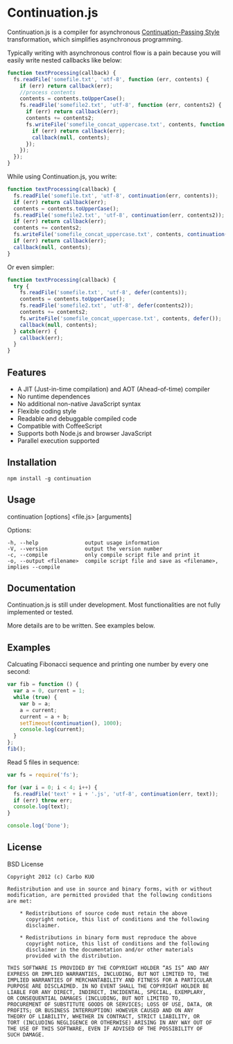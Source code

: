 # Continuation.js

Continuation.js is a compiler for asynchronous [Continuation-Passing Style](http://en.wikipedia.org/wiki/Continuation-passing_style) transformation, which simplifies asynchronous programming.

Typically writing with asynchronous control flow is a pain because you will easily write nested callbacks like below:

```javascript
function textProcessing(callback) {
  fs.readFile('somefile.txt', 'utf-8', function (err, contents) {
    if (err) return callback(err);
    //process contents
    contents = contents.toUpperCase();
    fs.readFile('somefile2.txt', 'utf-8', function (err, contents2) {
      if (err) return callback(err);
      contents += contents2;
      fs.writeFile('somefile_concat_uppercase.txt', contents, function (err) {
        if (err) return callback(err);
        callback(null, contents);
      });
    });
  });
}
```

While using Continuation.js, you write:

```javascript
function textProcessing(callback) {
  fs.readFile('somefile.txt', 'utf-8', continuation(err, contents));
  if (err) return callback(err);
  contents = contents.toUpperCase();
  fs.readFile('somefile2.txt', 'utf-8', continuation(err, contents2));
  if (err) return callback(err);
  contents += contents2;
  fs.writeFile('somefile_concat_uppercase.txt', contents, continuation(err));
  if (err) return callback(err);
  callback(null, contents);
}
```

Or even simpler:

```javascript
function textProcessing(callback) {
  try {
    fs.readFile('somefile.txt', 'utf-8', defer(contents));
    contents = contents.toUpperCase();
    fs.readFile('somefile2.txt', 'utf-8', defer(contents2));
    contents += contents2;
    fs.writeFile('somefile_concat_uppercase.txt', contents, defer());
    callback(null, contents);
  } catch(err) {
    callback(err);
  }
}
```

## Features

* A JIT (Just-in-time compilation) and AOT (Ahead-of-time) compiler
* No runtime dependences
* No additional non-native JavaScript syntax
* Flexible coding style
* Readable and debuggable compiled code
* Compatible with CoffeeScript
* Supports both Node.js and browser JavaScript
* Parallel execution supported

## Installation

    npm install -g continuation

## Usage

  continuation [options] <file.js> [arguments]

  Options:

    -h, --help               output usage information
    -V, --version            output the version number
    -c, --compile            only compile script file and print it
    -o, --output <filename>  compile script file and save as <filename>, implies --compile

## Documentation

Continuation.js is still under development. Most functionalities are not fully implemented or tested.

More details are to be written. See examples below.

## Examples

Calcuating Fibonacci sequence and printing one number by every one second:

```javascript
var fib = function () {
  var a = 0, current = 1;
  while (true) {
    var b = a;
    a = current;
    current = a + b;
    setTimeout(continuation(), 1000);
    console.log(current);
  }
};
fib();
```

Read 5 files in sequence:

```javascript
var fs = require('fs');

for (var i = 0; i < 4; i++) {
  fs.readFile('text' + i + '.js', 'utf-8', continuation(err, text));
  if (err) throw err;
  console.log(text);
}

console.log('Done');
```

## License

BSD License

    Copyright 2012 (c) Carbo KUO

    Redistribution and use in source and binary forms, with or without
    modification, are permitted provided that the following conditions
    are met:

        * Redistributions of source code must retain the above
          copyright notice, this list of conditions and the following
          disclaimer.

        * Redistributions in binary form must reproduce the above
          copyright notice, this list of conditions and the following
          disclaimer in the documentation and/or other materials
          provided with the distribution.

    THIS SOFTWARE IS PROVIDED BY THE COPYRIGHT HOLDER “AS IS” AND ANY
    EXPRESS OR IMPLIED WARRANTIES, INCLUDING, BUT NOT LIMITED TO, THE
    IMPLIED WARRANTIES OF MERCHANTABILITY AND FITNESS FOR A PARTICULAR
    PURPOSE ARE DISCLAIMED. IN NO EVENT SHALL THE COPYRIGHT HOLDER BE
    LIABLE FOR ANY DIRECT, INDIRECT, INCIDENTAL, SPECIAL, EXEMPLARY,
    OR CONSEQUENTIAL DAMAGES (INCLUDING, BUT NOT LIMITED TO,
    PROCUREMENT OF SUBSTITUTE GOODS OR SERVICES; LOSS OF USE, DATA, OR
    PROFITS; OR BUSINESS INTERRUPTION) HOWEVER CAUSED AND ON ANY
    THEORY OF LIABILITY, WHETHER IN CONTRACT, STRICT LIABILITY, OR
    TORT (INCLUDING NEGLIGENCE OR OTHERWISE) ARISING IN ANY WAY OUT OF
    THE USE OF THIS SOFTWARE, EVEN IF ADVISED OF THE POSSIBILITY OF
    SUCH DAMAGE.
